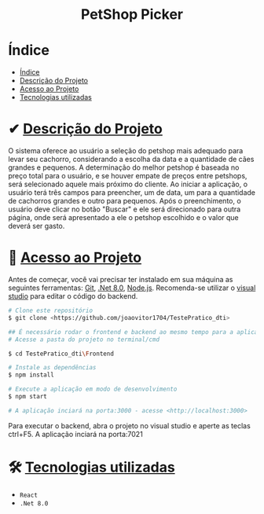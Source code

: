 <h1 align="center"> PetShop Picker </h1>

# Índice 
* [Índice](#índice)
* [Descrição do Projeto](#descrição-do-projeto)
* [Acesso ao Projeto](#acesso-ao-projeto)
* [Tecnologias utilizadas](#tecnologias-utilizadas)


# ✔  [Descrição do Projeto](#descrição-do-projeto)
O sistema oferece ao usuário a seleção do petshop mais adequado para levar seu cachorro, considerando a escolha da data e a quantidade de cães grandes e pequenos. A determinação do melhor petshop é baseada no preço total para o usuário, e se houver empate de preços entre petshops, será selecionado aquele mais próximo do cliente.
Ao iniciar a aplicação, o usuário terá três campos para preencher, um de data, um para a quantidade de cachorros grandes e outro para pequenos. Após o preenchimento, o usuário deve clicar no botão "Buscar" e ele será direcionado para outra página, onde será apresentado a ele o petshop escolhido e o valor que deverá ser gasto.


# 🎲 [Acesso ao Projeto](#Acesso-ao-Projeto)
Antes de começar, você vai precisar ter instalado em sua máquina as seguintes ferramentas:
[Git](https://git-scm.com), [.Net 8.0](https://dotnet.microsoft.com/pt-br/download/dotnet/8.0), [Node.js](https://nodejs.org/en/). 
Recomenda-se utilizar o [visual studio](https://visualstudio.microsoft.com/pt-br/downloads/) para editar o código do backend.
```bash
# Clone este repositório
$ git clone <https://github.com/joaovitor1704/TestePratico_dti>

## É necessário rodar o frontend e backend ao mesmo tempo para a aplicação funcionar. Para iniciar o frontend:
# Acesse a pasta do projeto no terminal/cmd

$ cd TestePratico_dti\Frontend

# Instale as dependências
$ npm install

# Execute a aplicação em modo de desenvolvimento
$ npm start

# A aplicação inciará na porta:3000 - acesse <http://localhost:3000>
```
Para executar o backend, abra o projeto no visual studio e aperte as teclas ctrl+F5. A aplicação inciará na porta:7021

# 🛠  [Tecnologias utilizadas](#Tecnologias-utilizadas)
- ``React``
- ``.Net 8.0``
